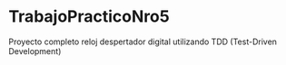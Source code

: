 # TrabajoPracticoNro5
Proyecto completo reloj despertador digital
utilizando TDD (Test-Driven Development)

